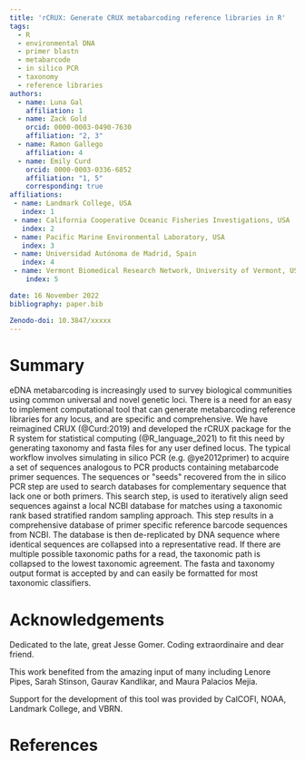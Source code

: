 ```yaml
---
title: 'rCRUX: Generate CRUX metabarcoding reference libraries in R'
tags:
  - R
  - environmental DNA
  - primer blastn
  - metabarcode
  - in silico PCR
  - taxonomy
  - reference libraries
authors:
  - name: Luna Gal
    affiliation: 1
  - name: Zack Gold
    orcid: 0000-0003-0490-7630
    affiliation: "2, 3"
  - name: Ramon Gallego
    affiliation: 4
  - name: Emily Curd
    orcid: 0000-0003-0336-6852
    affiliation: "1, 5"
    corresponding: true
affiliations:
 - name: Landmark College, USA
   index: 1
 - name: California Cooperative Oceanic Fisheries Investigations, USA
   index: 2
 - name: Pacific Marine Environmental Laboratory, USA
   index: 3
 - name: Universidad Autónoma de Madrid, Spain
   index: 4
 - name: Vermont Biomedical Research Network, University of Vermont, USA
    index: 5

date: 16 November 2022
bibliography: paper.bib

Zenodo-doi: 10.3847/xxxxx
---
```


# Summary

eDNA metabarcoding is increasingly used to survey biological communities using common universal and novel genetic loci. There is a need for an easy to implement computational tool that can generate metabarcoding reference libraries for any locus, and are specific and comprehensive. We have reimagined CRUX (@Curd:2019) and developed the rCRUX package for the R system for statistical computing (@R_language_2021) to fit this need by generating taxonomy and fasta files for any user defined locus. The typical workflow involves simulating in silico PCR (e.g. @ye2012primer) to acquire a set of sequences analogous to PCR products containing metabarcode primer sequences. The sequences or "seeds" recovered from the in silico PCR step are used to search databases for complementary sequence that lack one or both primers. This search step, is used to iteratively align seed sequences against a local NCBI database for matches using a taxonomic rank based stratified random sampling approach. This step results in a comprehensive database of primer specific reference barcode sequences from NCBI. The database is then de-replicated by DNA sequence where identical sequences are collapsed into a representative read. If there are multiple possible taxonomic paths for a read, the taxonomic path is collapsed to the lowest taxonomic agreement. The fasta and taxonomy output format is accepted by and can easily be formatted for most taxonomic classifiers.


# Acknowledgements
Dedicated to the late, great Jesse Gomer. Coding extraordinaire and dear friend.

This work benefited from the amazing input of many including Lenore Pipes, Sarah Stinson, Gaurav Kandlikar, and Maura Palacios Mejia.

Support for the development of this tool was provided by CalCOFI, NOAA, Landmark College, and VBRN.

# References
